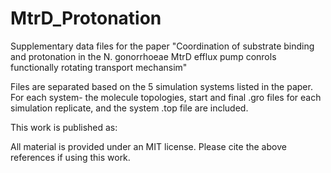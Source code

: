 # MtrD_Protonation

Supplementary data files for the paper "Coordination of substrate binding and protonation in the N. gonorrhoeae MtrD efflux pump conrols functionally rotating transport mechansim"

Files are separated based on the 5 simulation systems listed in the paper. For each system- the molecule topologies, start and final .gro files for each simulation replicate, and the system .top file are included. 

This work is published as:

All material is provided under an MIT license. Please cite the above references if using this work. 
